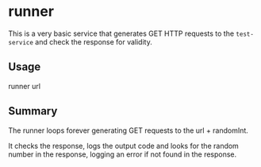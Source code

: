# runner

This is a very basic service that generates GET HTTP requests to the 
`test-service` and check the response for validity.

## Usage

runner url

## Summary

The runner loops forever generating GET requests to the url + randomInt.

It checks the response, logs the output code and looks for the random
number in the response, logging an error if not found in the response.

